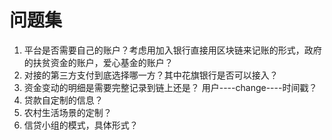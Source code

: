 # 问题集

1. 平台是否需要自己的账户？考虑用加入银行直接用区块链来记账的形式，政府的扶贫资金的账户，爱心基金的账户？
2. 对接的第三方支付到底选择哪一方？其中花旗银行是否可以接入？
3. 资金变动的明细是需要完整记录到链上还是？  用户----change----时间戳？
4. 贷款自定制的信息？
5. 农村生活场景的定制？
6. 信贷小组的模式，具体形式？